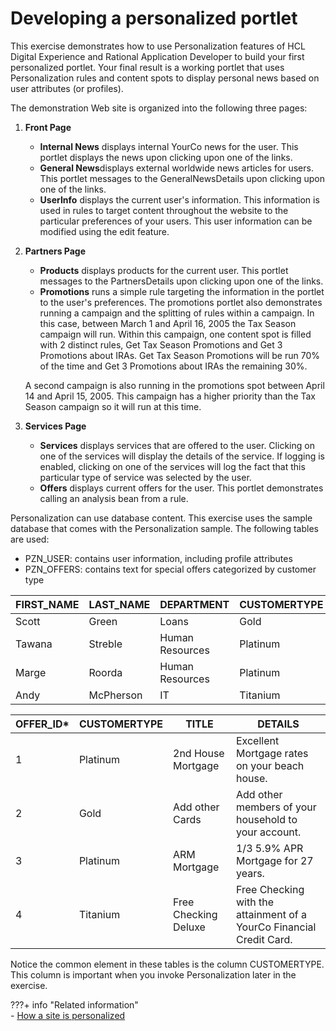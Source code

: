 # Developing a personalized portlet

This exercise demonstrates how to use Personalization features of HCL Digital Experience and Rational Application Developer to build your first personalized portlet. Your final result is a working portlet that uses Personalization rules and content spots to display personal news based on user attributes (or profiles).

The demonstration Web site is organized into the following three pages:

1.  **Front Page**

    -   **Internal News** displays internal YourCo news for the user. This portlet displays the news upon clicking upon one of the links.
    -   **General News**displays external worldwide news articles for users. This portlet messages to the GeneralNewsDetails upon clicking upon one of the links.
    -   **UserInfo** displays the current user's information. This information is used in rules to target content throughout the website to the particular preferences of your users. This user information can be modified using the edit feature.

2.  **Partners Page**

    -   **Products** displays products for the current user. This portlet messages to the PartnersDetails upon clicking upon one of the links.
    -   **Promotions** runs a simple rule targeting the information in the portlet to the user's preferences.
    The promotions portlet also demonstrates running a campaign and the splitting of rules within a campaign. In this case, between March 1 and April 16, 2005 the Tax Season campaign will run. Within this campaign, one content spot is filled with 2 distinct rules, Get Tax Season Promotions and Get 3 Promotions about IRAs. Get Tax Season Promotions will be run 70% of the time and Get 3 Promotions about IRAs the remaining 30%.

    A second campaign is also running in the promotions spot between April 14 and April 15, 2005. This campaign has a higher priority than the Tax Season campaign so it will run at this time.

3.  **Services Page**

    -   **Services** displays services that are offered to the user. Clicking on one of the services will display the details of the service. If logging is enabled, clicking on one of the services will log the fact that this particular type of service was selected by the user.
    -   **Offers** displays current offers for the user. This portlet demonstrates calling an analysis bean from a rule.

Personalization can use database content. This exercise uses the sample database that comes with the Personalization sample. The following tables are used:

-   PZN_USER: contains user information, including profile attributes
-   PZN_OFFERS: contains text for special offers categorized by customer type

|FIRST_NAME|LAST_NAME|DEPARTMENT|CUSTOMERTYPE|USERNAME*|
|-----------|----------|----------|------------|----------|
|Scott|Green|Loans|Gold|scott|
|Tawana|Streble|Human Resources|Platinum|tawana|
|Marge|Roorda|Human Resources|Platinum|marge|
|Andy|McPherson|IT|Titanium|andy|

|OFFER_ID*|CUSTOMERTYPE|TITLE|DETAILS|
|-----------|------------|-----|-------|
|1|Platinum|2nd House Mortgage|Excellent Mortgage rates on your beach house.|
|2|Gold|Add other Cards|Add other members of your household to your account.|
|3|Platinum|ARM Mortgage|1/3 5.9% APR Mortgage for 27 years.|
|4|Titanium|Free Checking Deluxe|Free Checking with the attainment of a YourCo Financial Credit Card.|

Notice the common element in these tables is the column CUSTOMERTYPE. This column is important when you invoke Personalization later in the exercise.


???+ info "Related information"  
    -   [How a site is personalized](../../../manage_content/pzn/pzn_how_site_personalized.md)

